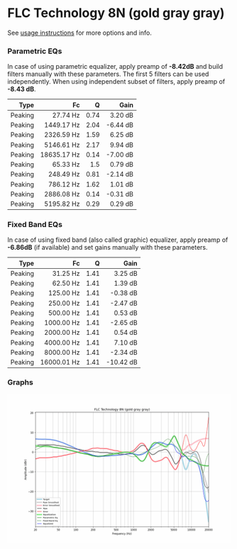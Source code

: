 # FLC Technology 8N (gold gray gray)
See [usage instructions](https://github.com/jaakkopasanen/AutoEq#usage) for more options and info.

### Parametric EQs
In case of using parametric equalizer, apply preamp of **-8.42dB** and build filters manually
with these parameters. The first 5 filters can be used independently.
When using independent subset of filters, apply preamp of **-8.43 dB**.

| Type    | Fc          |    Q | Gain     |
|--------:|------------:|-----:|---------:|
| Peaking | 27.74 Hz    | 0.74 | 3.20 dB  |
| Peaking | 1449.17 Hz  | 2.04 | -6.44 dB |
| Peaking | 2326.59 Hz  | 1.59 | 6.25 dB  |
| Peaking | 5146.61 Hz  | 2.17 | 9.94 dB  |
| Peaking | 18635.17 Hz | 0.14 | -7.00 dB |
| Peaking | 65.33 Hz    | 1.5  | 0.79 dB  |
| Peaking | 248.49 Hz   | 0.81 | -2.14 dB |
| Peaking | 786.12 Hz   | 1.62 | 1.01 dB  |
| Peaking | 2886.08 Hz  | 0.14 | -0.31 dB |
| Peaking | 5195.82 Hz  | 0.29 | 0.29 dB  |

### Fixed Band EQs
In case of using fixed band (also called graphic) equalizer, apply preamp of **-6.86dB**
(if available) and set gains manually with these parameters.

| Type    | Fc          |    Q | Gain      |
|--------:|------------:|-----:|----------:|
| Peaking | 31.25 Hz    | 1.41 | 3.25 dB   |
| Peaking | 62.50 Hz    | 1.41 | 1.39 dB   |
| Peaking | 125.00 Hz   | 1.41 | -0.38 dB  |
| Peaking | 250.00 Hz   | 1.41 | -2.47 dB  |
| Peaking | 500.00 Hz   | 1.41 | 0.53 dB   |
| Peaking | 1000.00 Hz  | 1.41 | -2.65 dB  |
| Peaking | 2000.00 Hz  | 1.41 | 0.54 dB   |
| Peaking | 4000.00 Hz  | 1.41 | 7.10 dB   |
| Peaking | 8000.00 Hz  | 1.41 | -2.34 dB  |
| Peaking | 16000.01 Hz | 1.41 | -10.42 dB |

### Graphs
![](./FLC%20Technology%208N%20(gold%20gray%20gray).png)
